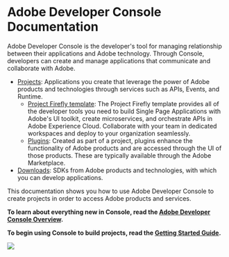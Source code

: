 # Adobe Developer Console Documentation

Adobe Developer Console is the developer's tool for managing relationship between their applications and Adobe technology. Through Console, developers can create and manage applications that communicate and collaborate with Adobe.

- [Projects](projects.md): Applications you create that leverage the power of Adobe products and technologies through services such as APIs, Events, and Runtime.
  - [Project Firefly template](projects-template.md): The Project Firefly template provides all of the developer tools you need to build Single Page Applications with Adobe's UI toolkit, create microservices, and orchestrate APIs in Adobe Experience Cloud. Collaborate with your team in dedicated workspaces and deploy to your organization seamlessly. 
  - [Plugins](plugin-project.md): Created as part of a project, plugins enhance the functionality of Adobe products and are accessed through the UI of those products. These are typically available through the Adobe Marketplace.
- [Downloads](downloads.md): SDKs from Adobe products and technologies, with which you can develop applications.

This documentation shows you how to use Adobe Developer Console to create projects in order to access Adobe products and services.

**To learn about everything new in Console, read the [Adobe Developer Console Overview](overview.md).**

**To begin using Console to build projects, read the [Getting Started Guide](getting-started.md).**

![](images/developer-console-home.png)



